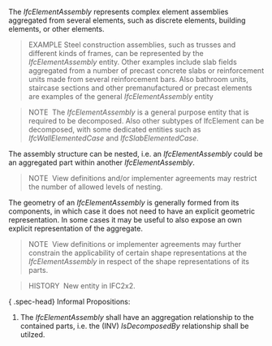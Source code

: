﻿The _IfcElementAssembly_ represents complex element assemblies aggregated from several elements, such as discrete elements, building elements, or other elements.

> EXAMPLE Steel construction assemblies, such as trusses and different kinds of frames, can be represented by the _IfcElementAssembly_ entity. Other examples include slab fields aggregated from a number of precast concrete slabs or reinforcement units made from several reinforcement bars. Also bathroom units, staircase sections and other premanufactured or precast elements are examples of the general _IfcElementAssembly_ entity

> NOTE&nbsp; The _IfcElementAssembly_ is a general purpose entity that is required to be decomposed. Also other subtypes of IfcElement can be decomposed, with some dedicated entities such as _IfcWallElementedCase_ and _IfcSlabElementedCase_.

The assembly structure can be nested, i.e. an _IfcElementAssembly_ could be an aggregated part within another _IfcElementAssembly_.

> NOTE&nbsp; View definitions and/or implementer agreements may restrict the number of allowed levels of nesting.

The geometry of an _IfcElementAssembly_ is generally formed from its components, in which case it does not need to have an explicit geometric representation. In some cases it may be useful to also expose an own explicit representation of the aggregate.

> NOTE&nbsp; View definitions or implementer agreements may further constrain the applicability of certain shape representations at the _IfcElementAssembly_ in respect of the shape representations of its parts.

> HISTORY&nbsp; New entity in IFC2x2.

{ .spec-head}
Informal Propositions:

1. The _IfcElementAssembly_ shall have an aggregation relationship to the contained parts, i.e. the (INV) _IsDecomposedBy_ relationship shall be utilzed.
